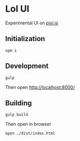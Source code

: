 Lol UI
======

Experimental UI on [pixi.js](https://github.com/GoodBoyDigital/pixi.js/)

## Initialization
```
npm i
```

## Development
```
gulp
```
Then open [http://localhost:8000/](http://localhost:8000/)

## Building
```
gulp build
```
Then open in browser
```
open ./dist/index.html
```
